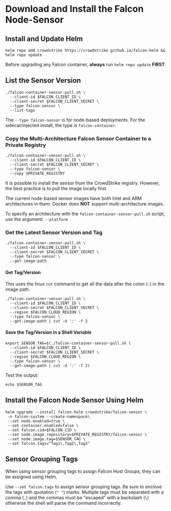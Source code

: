 # Download and Install the Falcon Node-Sensor

## Install and Update Helm

```shell
helm repo add crowdstrike https://crowdstrike.github.io/falcon-helm && helm repo update
```

Before upgrading any Falcon container, **always** run `helm repo update` **FIRST**.

## List the Sensor Version

```shell
./falcon-container-sensor-pull.sh \
  --client-id $FALCON_CLIENT_ID \
  --client-secret $FALCON_CLIENT_SECRET \
  --type falcon-sensor \
  --list-tags
```

The `--type falcon-sensor` is for node-based deployments.  For the sidecar/injected install, the type is `falcon-container`.

### Copy the Multi-Architecture Falcon Sensor Container to a Private Registry

```
./falcon-container-sensor-pull.sh \
  --client-id $FALCON_CLIENT_ID \
  --client-secret $FALCON_CLIENT_SECRET \
  --type falcon-sensor \
  --copy $PRIVATE_REGISTRY
```

It is possible to install the sensor from the CrowdStrike registry.  However, the best practice is to pull the image locally first.  

The current node-based sensor images have both Intel and ARM architectures in them.  Docker does **NOT** support multi-architecture images.  

To specify an architecture with the `falcon-container-sensor-pull.sh` script, use the argument: `--platform` 

### Get the Latest Sensor Version and Tag

```shell
./falcon-container-sensor-pull.sh \
  --client-id $FALCON_CLIENT_ID \
  --client-secret $FALCON_CLIENT_SECRET \
  --type falcon-sensor \
  --get-image-path
```

#### Get Tag/Version

This uses the linux `cut` command to get all the data after the colon (`:`) in the image path.

```shell
./falcon-container-sensor-pull.sh \
  --client-id $FALCON_CLIENT_ID \
  --client-secret $FALCON_CLIENT_SECRET \
  --region $FALCON_CLOUD_REGION \
  --type falcon-sensor \
  --get-image-path | cut -d ':' -f 2
```

#### Save the Tag/Version in a Shell Variable

```
export SENSOR_TAG=$(./falcon-container-sensor-pull.sh \
  --client-id $FALCON_CLIENT_ID \
  --client-secret $FALCON_CLIENT_SECRET \
  --region $FALCON_CLOUD_REGION \
  --type falcon-sensor \
  --get-image-path | cut -d ':' -f 2)
```

Test the output:

```shell
echo $SENSOR_TAG
```

## Install the Falcon Node Sensor Using Helm

```shell
helm upgrade --install falcon-helm crowdstrike/falcon-sensor \
 -n falcon-system --create-namespace\
 --set node.enabled=true \
 --set container.enabled=false \
 --set falcon.cid=$FALCON_CID \
 --set node.image.repository=$PRIVATE_REGISTRY/falcon-sensor \
 --set node.image.tag=$SENSOR_TAG \
 --set falcon.tags="Tag1\,Tag2\,Tag3"
```

## Sensor Grouping Tags

When using sensor grouping tags to assign Falcon Host Groups, they can be assigned using Helm.  

Use `--set falcon.tags` to assign sensor grouping tags.  Be sure to enclose the tags with quotation (`" "`) marks.  Multiple tags must be separated with a comma (`,`) and the commas must be "escaped" with a backslash (`\`) otherwise the shell will parse the command incorrectly.


